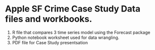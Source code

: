 # Apple SF Crime Case Study Data files and workbooks.

1) R file that compares 3 time series model using the Forecast package
2) Python notebook worksheet used for data wrangling.
3) PDF file for Case Study presentsation
